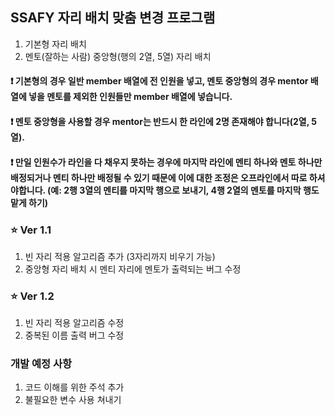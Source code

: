 ## SSAFY 자리 배치 맞춤 변경 프로그램

1. 기본형 자리 배치
2. 멘토(잘하는 사람) 중앙형(행의 2열, 5열) 자리 배치

#### ❗ 기본형의 경우 일반 member 배열에 전 인원을 넣고, 멘토 중앙형의 경우 mentor 배열에 넣을 멘토를 제외한 인원들만 member 배열에 넣습니다. 

#### ❗ 멘토 중앙형을 사용할 경우 mentor는 반드시 한 라인에 2명 존재해야 합니다(2열, 5열).

#### ❗ 만일 인원수가 라인을 다 채우지 못하는 경우에 마지막 라인에 멘티 하나와 멘토 하나만 배정되거나 멘티 하나만 배정될 수 있기 때문에 이에 대한 조정은 오프라인에서 따로 하셔야합니다. (예: 2행 3열의 멘티를 마지막 행으로 보내기, 4행 2열의 멘토를 마지막 행도 맡게 하기)


### ⭐ Ver 1.1
1. 빈 자리 적용 알고리즘 추가 (3자리까지 비우기 가능)
2. 중앙형 자리 배치 시 멘티 자리에 멘토가 출력되는 버그 수정

### ⭐ Ver 1.2
1. 빈 자리 적용 알고리즘 수정
2. 중복된 이름 출력 버그 수정

### 개발 예정 사항
1. 코드 이해를 위한 주석 추가
2. 불필요한 변수 사용 쳐내기
